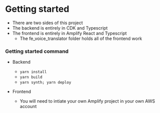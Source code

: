 # Getting started

- There are two sides of this project
- The backend is entirely in CDK and Typescript
- The frontend is entirely in Amplify React and Typescript 
    - The fe_voice_translator folder holds all of the frontend work


### Getting started command
- Backend 
  - ``yarn install``
  - ``yarn build``
  - ``yarn synth; yarn deploy``

- Frontend
  - You will need to intiate your own Amplify project in your own AWS account
